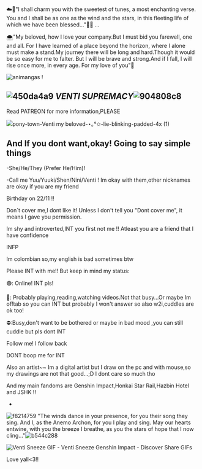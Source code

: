 ☁️🍃"I shall charm you with the sweetest of tunes, a most enchanting verse. You and I shall be as one as the wind and the stars, in this fleeting life of which we have been blessed..."💐💖
...

🌨️"My beloved, how I love your company.But I must bid you farewell, one and all. For I have learned of a place beyond the horizon, where I alone must make a stand.My journey there will be long and hard.Though it would be so easy for me to falter. But I will be brave and strong.And if I fall, I will rise once more, in every age. For my love of you"🥀





![animangas !](https://github.com/Ventis-spouse/Ventis-spouse/assets/154030415/5c410336-9664-4fc4-88b7-eda824e23a6d)






![450da4a9](https://github.com/Ventis-spouse/Ventis-spouse/assets/154030415/cdc140e3-c803-41ee-a27a-48296cfb1c92)
  ***VENTI SUPREMACY***![904808c8](https://github.com/Ventis-spouse/Ventis-spouse/assets/154030415/ea21c244-2623-4ff3-bfa4-2d1ebc9644e3)
  -

  
  Read PATREON for more information,PLEASE

  ![pony-town-_Venti my beloved_-⋆｡°✩-lie-blinking-padded-4x (1)](https://github.com/Ventis-spouse/Ventis-spouse/assets/154030415/c57b11a8-e6b7-4e11-bdd9-6a165c23fba1)


  And If you dont want,okay! Going to say simple things
  -
 -She/He/They (Prefer He/Him)! 
 
 -Call me Yuu/Yuuki/Shen/Nini/Venti ! Im okay with them,other nicknames are okay if you are my friend
 
 Birthday on 22/11 !!
 
Don´t cover me,I dont like it! Unless I don't tell you "Dont cover me", it means I gave you permission.

Im shy and introverted,INT you first not me !! Atleast you are a friend that I have confidence

INFP

 Im colombian so,my english is bad sometimes btw

 Please INT with me!! But keep in mind my status:

🟢: Online! INT pls!

🌙: Probably playing,reading,watching videos.Not that busy...Or maybe Im offtab so you can INT but probably I won't answer so also w2i,cuddles are ok too!

⛔:Busy,don't want to be bothered or maybe in bad mood ,you can still cuddle but pls dont INT


 Follow me! I follow back
 
 DONT boop me for INT

 Also an artist~~ Im a digital artist but I draw on the pc and with mouse,so my drawings are not that good...;D I dont care so much tho

 And my main fandoms are Genshin Impact,Honkai Star Rail,Hazbin Hotel and JSHK !!
 


 -

![f8214759](https://github.com/Ventis-spouse/Ventis-spouse/assets/154030415/77a3251b-e74d-4e07-a213-f1a007ad17cb)
 "The winds dance in your presence, for you their song they sing.
And I, as the Anemo Archon, for you I play and sing.
May our hearts entwine, with you the breeze I breathe, as you the stars of hope that I now cling..."![b544c288](https://github.com/Ventis-spouse/Ventis-spouse/assets/154030415/b73c3d81-b8e4-453b-b3a6-2c874eea1289)




![Venti Sneeze GIF - Venti Sneeze Genshin Impact - Discover   Share GIFs](https://github.com/Ventis-spouse/Ventis-spouse/assets/154030415/f1076f2d-aa71-4fc3-a2e8-cff895a1519e)

Love yall<3!!



